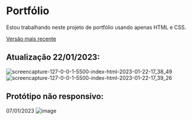 # Portfólio
 Estou trabalhando neste projeto de portfólio usando apenas HTML e CSS.
 
 [Versão mais recente](https://pedropadilhan.github.io/portfolio/)
 
 ## Atualização 22/01/2023:
 ![screencapture-127-0-0-1-5500-index-html-2023-01-22-17_38_49](https://user-images.githubusercontent.com/89949855/213939228-3c30489a-d775-4001-98dd-52b1e52305ad.png)
 ![screencapture-127-0-0-1-5500-index-html-2023-01-22-17_39_26](https://user-images.githubusercontent.com/89949855/213939231-12865612-1897-434a-a6b2-0dc1a80b40d6.png)


## Protótipo não responsivo:
07/01/2023
![image](https://user-images.githubusercontent.com/89949855/211132122-46e97dc5-2280-4284-a2f4-a3880c63b0d3.png)
